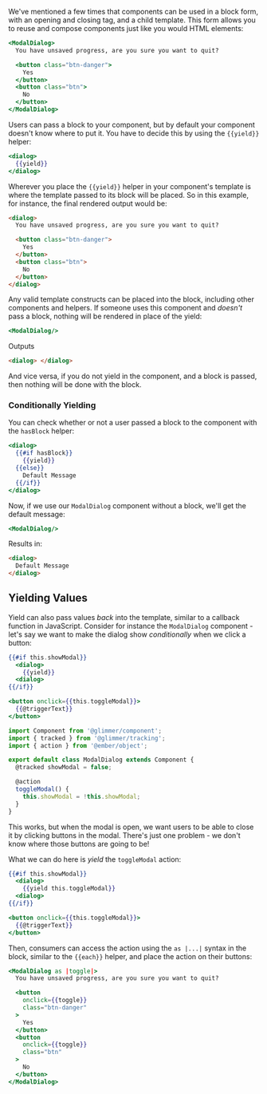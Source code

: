We've mentioned a few times that components can be used in a block form, with an
opening and closing tag, and a child template. This form allows you to reuse and
compose components just like you would HTML elements:

```handlebars
<ModalDialog>
  You have unsaved progress, are you sure you want to quit?

  <button class="btn-danger">
    Yes
  </button>
  <button class="btn">
    No
  </button>
</ModalDialog>
```

Users can pass a block to your component, but by default your component doesn't
know where to put it. You have to decide this by using the `{{yield}}` helper:

```handlebars {data-filename=app/components/modal-dialog/template.hbs}
<dialog>
  {{yield}}
</dialog>
```

Wherever you place the `{{yield}}` helper in your component's template is where
the template passed to its block will be placed. So in this example, for
instance, the final rendered output would be:

```html
<dialog>
  You have unsaved progress, are you sure you want to quit?

  <button class="btn-danger">
    Yes
  </button>
  <button class="btn">
    No
  </button>
</dialog>
```

Any valid template constructs can be placed into the block, including other
components and helpers. If someone uses this component and _doesn't_ pass a
block, nothing will be rendered in place of the yield:

```handlebars
<ModalDialog/>
```

Outputs

```html
<dialog> </dialog>
```

And vice versa, if you do not yield in the component, and a block is passed,
then nothing will be done with the block.

### Conditionally Yielding

You can check whether or not a user passed a block to the component with the
`hasBlock` helper:

```handlebars {data-filename=app/components/modal-dialog/template.hbs}
<dialog>
  {{#if hasBlock}}
    {{yield}}
  {{else}}
    Default Message
  {{/if}}
</dialog>
```

Now, if we use our `ModalDialog` component without a block, we'll get the
default message:

```handlebars
<ModalDialog/>
```

Results in:

```html
<dialog>
  Default Message
</dialog>
```

## Yielding Values

Yield can also pass values _back_ into the template, similar to a callback
function in JavaScript. Consider for instance the `ModalDialog` component -
let's say we want to make the dialog show _conditionally_ when we click a
button:

```handlebars {data-filename=app/components/modal-dialog/template.hbs}
{{#if this.showModal}}
  <dialog>
    {{yield}}
  <dialog>
{{/if}}

<button onclick={{this.toggleModal}}>
  {{@triggerText}}
</button>
```

```js {data-filename=app/components/modal-dialog/component.js}
import Component from '@glimmer/component';
import { tracked } from '@glimmer/tracking';
import { action } from '@ember/object';

export default class ModalDialog extends Component {
  @tracked showModal = false;

  @action
  toggleModal() {
    this.showModal = !this.showModal;
  }
}
```

This works, but when the modal is open, we want users to be able to close it by
clicking buttons in the modal. There's just one problem - we don't know where
those buttons are going to be!

What we can do here is _yield_ the `toggleModal` action:

```handlebars {data-filename=app/components/modal-dialog/template.hbs}
{{#if this.showModal}}
  <dialog>
    {{yield this.toggleModal}}
  <dialog>
{{/if}}

<button onclick={{this.toggleModal}}>
  {{@triggerText}}
</button>
```

Then, consumers can access the action using the `as |...|` syntax in the block,
similar to the `{{each}}` helper, and place the action on their buttons:

```handlebars
<ModalDialog as |toggle|>
  You have unsaved progress, are you sure you want to quit?

  <button
    onclick={{toggle}}
    class="btn-danger"
  >
    Yes
  </button>
  <button
    onclick={{toggle}}
    class="btn"
  >
    No
  </button>
</ModalDialog>
```
